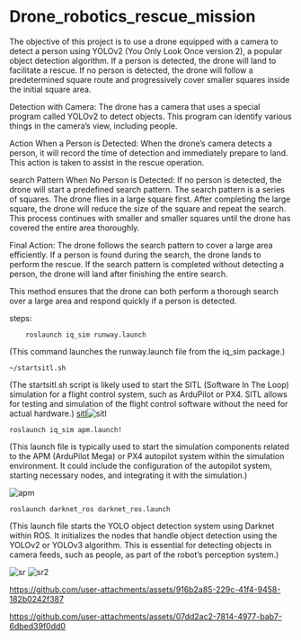 # Drone_robotics_rescue_mission
The objective of this project is to use a drone equipped with a camera to detect a person using YOLOv2 (You Only Look Once version 2), a popular object detection algorithm. If a person is detected, the drone will land to facilitate a rescue. If no person is detected, the drone will follow a predetermined square route and progressively cover smaller squares inside the initial square area.

Detection with Camera:
        The drone has a camera that uses a special program called YOLOv2 to detect objects. This program can identify various things in the camera’s view, including people.

Action When a Person is Detected:
        When the drone’s camera detects a person, it will record the time of detection and immediately prepare to land. This action is taken to assist in the rescue operation.

search Pattern When No Person is Detected:
        If no person is detected, the drone will start a predefined search pattern.
        The search pattern is a series of squares. The drone flies in a large square first.
        After completing the large square, the drone will reduce the size of the square and repeat the search.
        This process continues with smaller and smaller squares until the drone has covered the entire area thoroughly.

Final Action:
        The drone follows the search pattern to cover a large area efficiently.
        If a person is found during the search, the drone lands to perform the rescue.
        If the search pattern is completed without detecting a person, the drone will land after finishing the entire search.

This method ensures that the drone can both perform a thorough search over a large area and respond quickly if a person is detected.

steps:
        
        roslaunch iq_sim runway.launch
(This command launches the runway.launch file from the iq_sim package.)
    
    ~/startsitl.sh
(The startsitl.sh script is likely used to start the SITL (Software In The Loop) simulation for a flight control system, such as ArduPilot or PX4. SITL allows for testing and simulation of the flight control software without the need for actual hardware.)
[sitl](https://github.com/user-attachments/assets/235a28e0-0166-4fc5-871e-bbdb48c04acb)![sitl](https://github.com/user-attachments/assets/195bcd7b-8600-4699-a95e-32fcf8503b46)
    
    roslaunch iq_sim apm.launch!

(This launch file is typically used to start the simulation components related to the APM (ArduPilot Mega) or PX4 autopilot system within the simulation environment. It could include the configuration of the autopilot system, starting necessary nodes, and integrating it with the simulation.)
    
![apm](https://github.com/user-attachments/assets/814cda12-174c-4dc3-a3de-f10dc1fb435e)

    roslaunch darknet_ros darknet_ros.launch
(This launch file starts the YOLO object detection system using Darknet within ROS. It initializes the nodes that handle object detection using the YOLOv2 or YOLOv3 algorithm. This is essential for detecting objects in camera feeds, such as people, as part of the robot’s perception system.)

![sr](https://github.com/user-attachments/assets/7ae1cd9c-2c64-4a20-a0b3-48bff9eee3f1)
![sr2](https://github.com/user-attachments/assets/cff67a29-7a65-452e-8bd8-0ecd142ea37d)

https://github.com/user-attachments/assets/916b2a85-229c-41f4-9458-182b0242f387


https://github.com/user-attachments/assets/07dd2ac2-7814-4977-bab7-6dbed39f0dd0



    
